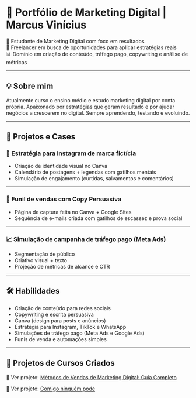 # 🚀 Portfólio de Marketing Digital | Marcus Vinícius

🎯 Estudante de Marketing Digital com foco em resultados  
💼 Freelancer em busca de oportunidades para aplicar estratégias reais  
📊 Domínio em criação de conteúdo, tráfego pago, copywriting e análise de métricas

---

## 💡 Sobre mim

Atualmente curso o ensino médio e estudo marketing digital por conta própria. Apaixonado por estratégias que geram resultado e por ajudar negócios a crescerem no digital. Sempre aprendendo, testando e evoluindo.

---

## 📂 Projetos e Cases

### 📱 Estratégia para Instagram de marca fictícia
- Criação de identidade visual no Canva
- Calendário de postagens + legendas com gatilhos mentais
- Simulação de engajamento (curtidas, salvamentos e comentários)

---

### 💬 Funil de vendas com Copy Persuasiva
- Página de captura feita no Canva + Google Sites
- Sequência de e-mails criada com gatilhos de escassez e prova social


---

### 📈 Simulação de campanha de tráfego pago (Meta Ads)
- Segmentação de público
- Criativo visual + texto
- Projeção de métricas de alcance e CTR


---

## 🛠️ Habilidades

- Criação de conteúdo para redes sociais
- Copywriting e escrita persuasiva
- Canva (design para posts e anúncios)
- Estratégia para Instagram, TikTok e WhatsApp
- Simulações de tráfego pago (Meta Ads e Google Ads)
- Funis de venda e automações simples

---

## 🎯 Projetos de Cursos Criados

🔗 Ver projeto: [Métodos de Vendas de Marketing Digital: Guia Completo](https://pay.kiwify.com.br/a60uto5)

🔗 Ver projeto: [Comigo ninguém pode](https://pay.kiwify.com.br/IgvGMlu)

           
          
          
